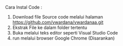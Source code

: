 Cara Instal Code :

1. Download file Source code melalui halaman https://github.com/vwardana/vwardanaa.git
2. Ekstrak File ke dalam folder tertentu
3. Buka melalui teks editor seperti Visual Studio Code
4. run melalui browser Google Chrome (Disarankan)
   

